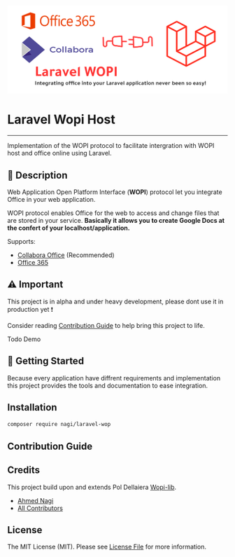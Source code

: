 ![Logo](media/logo.png)

# Laravel Wopi Host

---
Implementation of the WOPI protocol to facilitate intergration with WOPI host and office online using Laravel.

## 📃 Description

Web Application Open Platform Interface (**WOPI**) protocol let you integrate Office in your web application.

WOPI protocol enables Office for the web to access and change files that are stored in your service.
**Basically it allows you to create Google Docs at the confert of your localhost/application.**

Supports:

* [Collabora Office](#) (Recommended)
* [Office 365](#)

## ⚠ Important

This project is in alpha and under heavy development, please dont use it in production yet ❗

Consider reading [Contribution Guide](#) to help bring this project to life.


Todo Demo

## 🚀 Getting Started

Because every application have diffrent requirements and implementation this project provides the tools and documentation to ease integration.

## Installation

```bash
composer require nagi/laravel-wop
```

## Contribution Guide

## Credits

This project build upon and extends Pol Dellaiera [Wopi-lib](https://github.com/Champs-Libres/wopi-lib).

- [Ahmed Nagi](https://github.com/nagi1)
- [All Contributors](../../contributors)

## License

The MIT License (MIT). Please see [License File](LICENSE.md) for more information.

